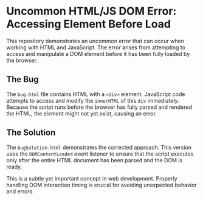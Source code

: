# Uncommon HTML/JS DOM Error: Accessing Element Before Load

This repository demonstrates an uncommon error that can occur when working with HTML and JavaScript.  The error arises from attempting to access and manipulate a DOM element before it has been fully loaded by the browser.

## The Bug

The `bug.html` file contains HTML with a `<div>` element.  JavaScript code attempts to access and modify the `innerHTML` of this `div` immediately.  Because the script runs before the browser has fully parsed and rendered the HTML, the element might not yet exist, causing an error. 

## The Solution

The `bugSolution.html` demonstrates the corrected approach.  This version uses the `DOMContentLoaded` event listener to ensure that the script executes only after the entire HTML document has been parsed and the DOM is ready.

This is a subtle yet important concept in web development.  Properly handling DOM interaction timing is crucial for avoiding unexpected behavior and errors.